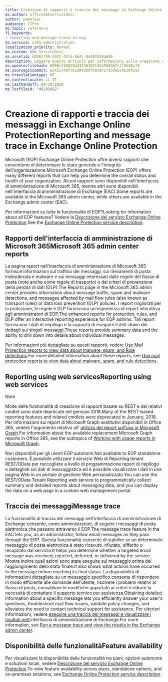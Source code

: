 ```yaml
---
title: Creazione di rapporti e traccia dei messaggi in Exchange Online Protection
ms.author: office365servicedesc
author: pamelaar
audience: ITPro
ms.topic: reference
f1_keywords:
- reporting-and-message-trace-in-eop
ms.service: o365-administration
localization_priority: Normal
ms.custom: Adm_ServiceDesc
ms.assetid: b9263f99-5921-44fd-bb4c-0d487b59a656
description: Leggere questo articolo per informazioni sulla creazione di report e sulla traccia dei messaggi in Microsoft Exchange Online Protection (EOP).
ms.openlocfilehash: 6690c246620d4324610213b4968367cff0d30cf9
ms.sourcegitcommit: e342174df76128430dfc8c971716da5c4b2942ac
ms.translationtype: MT
ms.contentlocale: it-IT
ms.lasthandoff: 09/28/2020
ms.locfileid: "48293662"
---
```

# <a name="reporting-and-message-trace-in-exchange-online-protection"></a><span data-ttu-id="ebee4-103">Creazione di rapporti e traccia dei messaggi in Exchange Online Protection</span><span class="sxs-lookup"><span data-stu-id="ebee4-103">Reporting and message trace in Exchange Online Protection</span></span>

<span data-ttu-id="ebee4-104">Microsoft (EOP) Exchange Online Protection offre diversi rapporti che consentono di determinare lo stato generale e l'integrità dell'organizzazione.</span><span class="sxs-lookup"><span data-stu-id="ebee4-104">Microsoft Exchange Online Protection (EOP) offers many different reports that can help you determine the overall status and health of your organization.</span></span> <span data-ttu-id="ebee4-105">Alcuni rapporti sono disponibili nell'interfaccia di amministrazione di Microsoft 365, mentre altri sono disponibili nell'interfaccia di amministrazione di Exchange (EAC).</span><span class="sxs-lookup"><span data-stu-id="ebee4-105">Some reports are available in the Microsoft 365 admin center, while others are available in the Exchange admin center (EAC).</span></span>

<span data-ttu-id="ebee4-106">Per informazioni su tutte le funzionalità di EOP?</span><span class="sxs-lookup"><span data-stu-id="ebee4-106">Looking for information about all EOP features?</span></span> <span data-ttu-id="ebee4-107">Vedere la [Descrizione del servizio Exchange Online Protection](exchange-online-protection-service-description.md).</span><span class="sxs-lookup"><span data-stu-id="ebee4-107">See the [Exchange Online Protection service description](exchange-online-protection-service-description.md).</span></span>

## <a name="microsoft-365-admin-center-reports"></a><span data-ttu-id="ebee4-108">Rapporti dell'interfaccia di amministrazione di Microsoft 365</span><span class="sxs-lookup"><span data-stu-id="ebee4-108">Microsoft 365 admin center reports</span></span>

<span data-ttu-id="ebee4-109">La pagina report nell'interfaccia di amministrazione di Microsoft 365 fornisce informazioni sul traffico dei messaggi, sui rilevamenti di posta indesiderata e malware e sui messaggi interessati dalle regole del flusso di posta (note anche come regole di trasporto) o dai criteri di prevenzione della perdita di dati (DLP).</span><span class="sxs-lookup"><span data-stu-id="ebee4-109">The Reports page in the Microsoft 365 admin center provides information about message traffic, spam and malware detections, and messages affected by mail flow rules (also known as transport rules) or data loss prevention (DLP) policies.</span></span> <span data-ttu-id="ebee4-110">I report migliorati per la protezione, le regole e DLP forniscono un'esperienza di report interattiva agli amministratori di EOP.</span><span class="sxs-lookup"><span data-stu-id="ebee4-110">The enhanced reports for protection, rules, and DLP offer an interactive reporting experience for EOP admins.</span></span> <span data-ttu-id="ebee4-111">Tali report forniscono i dati di riepilogo e la capacità di eseguire il drill-down dei dettagli sui singoli messaggi.</span><span class="sxs-lookup"><span data-stu-id="ebee4-111">These reports provide summary data and the ability to drill down into details about individual messages.</span></span>

<span data-ttu-id="ebee4-112">Per informazioni più dettagliate su questi rapporti, vedere [Use Mail Protection reports to view data about malware, spam, and Rule detections](https://docs.microsoft.com/exchange/monitoring/use-mail-protection-reports).</span><span class="sxs-lookup"><span data-stu-id="ebee4-112">For more detailed information about these reports, see [Use mail protection reports to view data about malware, spam, and rule detections](https://docs.microsoft.com/exchange/monitoring/use-mail-protection-reports).</span></span>

## <a name="reporting-using-web-services"></a><span data-ttu-id="ebee4-113">Reporting using web services</span><span class="sxs-lookup"><span data-stu-id="ebee4-113">Reporting using web services</span></span>

> [!NOTE]
> <span data-ttu-id="ebee4-114">Molte delle funzionalità di creazione di rapporti basate su REST e dei relativi cmdlet sono state deprecate nel gennaio 2018.</span><span class="sxs-lookup"><span data-stu-id="ebee4-114">Many of the REST-based reporting features and related cmdlets were deprecated in January, 2018.</span></span> <span data-ttu-id="ebee4-115">Per informazioni sui report di Microsoft Graph sostitutivi disponibili in Office 365, vedere l'argomento relativo all' [utilizzo dei report sull'uso in Microsoft Graph](https://go.microsoft.com/fwlink/p/?LinkID=865135).</span><span class="sxs-lookup"><span data-stu-id="ebee4-115">For information about the available replacement Microsoft Graph reports in Office 365, see the subtopics of [Working with usage reports in Microsoft Graph](https://go.microsoft.com/fwlink/p/?LinkID=865135).</span></span>

<span data-ttu-id="ebee4-116">Non disponibili per gli utenti EOP autonomi.</span><span class="sxs-lookup"><span data-stu-id="ebee4-116">Not available to EOP standalone customers.</span></span> <span data-ttu-id="ebee4-117">È possibile utilizzare il servizio Web di Reporting tenant REST/OData per raccogliere a livello di programmazione report di riepilogo e dettagliati sui dati di messaggistica ed è possibile visualizzare i dati in una pagina Web in un portale di gestione Web personalizzato.</span><span class="sxs-lookup"><span data-stu-id="ebee4-117">You can use the REST/OData Tenant Reporting web service to programmatically collect summary and detailed reports about messaging data, and you can display the data on a web page in a custom web management portal.</span></span>

## <a name="message-trace"></a><span data-ttu-id="ebee4-118">Traccia dei messaggi</span><span class="sxs-lookup"><span data-stu-id="ebee4-118">Message trace</span></span>

<span data-ttu-id="ebee4-119">La funzionalità di traccia dei messaggi nell'interfaccia di amministrazione di Exchange consente, come amministratore, di seguire i messaggi di posta elettronica che passano attraverso il EOP.</span><span class="sxs-lookup"><span data-stu-id="ebee4-119">The message trace feature in the EAC lets you, as an administrator, follow email messages as they pass through the EOP.</span></span> <span data-ttu-id="ebee4-120">Questa funzionalità consente di stabilire se un determinato messaggio di posta elettronica è stato ricevuto, rifiutato, differito o recapitato dal servizio.</span><span class="sxs-lookup"><span data-stu-id="ebee4-120">It helps you determine whether a targeted email message was received, rejected, deferred, or delivered by the service.</span></span> <span data-ttu-id="ebee4-121">Mostra inoltre quali azioni sono state eseguite sul messaggio prima del raggiungimento dello stato finale.</span><span class="sxs-lookup"><span data-stu-id="ebee4-121">It also shows what actions have occurred to the message before reaching its final status.</span></span> <span data-ttu-id="ebee4-122">La disponibilità di informazioni dettagliate su un messaggio specifico consente di rispondere in modo efficiente alle domande dell'utente, risolvere i problemi relativi al flusso di posta, convalidare le modifiche apportate ai criteri e ridurre la necessità di contattare il supporto tecnico per assistenza.</span><span class="sxs-lookup"><span data-stu-id="ebee4-122">Obtaining detailed information about a specific message lets you efficiently answer your user's questions, troubleshoot mail flow issues, validate policy changes, and alleviates the need to contact technical support for assistance.</span></span> <span data-ttu-id="ebee4-123">Per ulteriori informazioni, vedere [eseguire una traccia dei messaggi e visualizzare i risultati nell'](https://docs.microsoft.com/exchange/monitoring/trace-an-email-message/run-a-message-trace-and-view-results)interfaccia di amministrazione di Exchange.</span><span class="sxs-lookup"><span data-stu-id="ebee4-123">For more information, see [Run a message trace and view the results in the Exchange admin center](https://docs.microsoft.com/exchange/monitoring/trace-an-email-message/run-a-message-trace-and-view-results).</span></span>

## <a name="feature-availability"></a><span data-ttu-id="ebee4-124">Disponibilità delle funzionalità</span><span class="sxs-lookup"><span data-stu-id="ebee4-124">Feature availability</span></span>

<span data-ttu-id="ebee4-125">Per visualizzare la disponibilità delle funzionalità tra piani, opzioni autonome e soluzioni locali, vedere [Descrizione del servizio Exchange Online Protection](exchange-online-protection-service-description.md).</span><span class="sxs-lookup"><span data-stu-id="ebee4-125">To view feature availability across plans, standalone options, and on-premises solutions, see [Exchange Online Protection service description](exchange-online-protection-service-description.md).</span></span>
